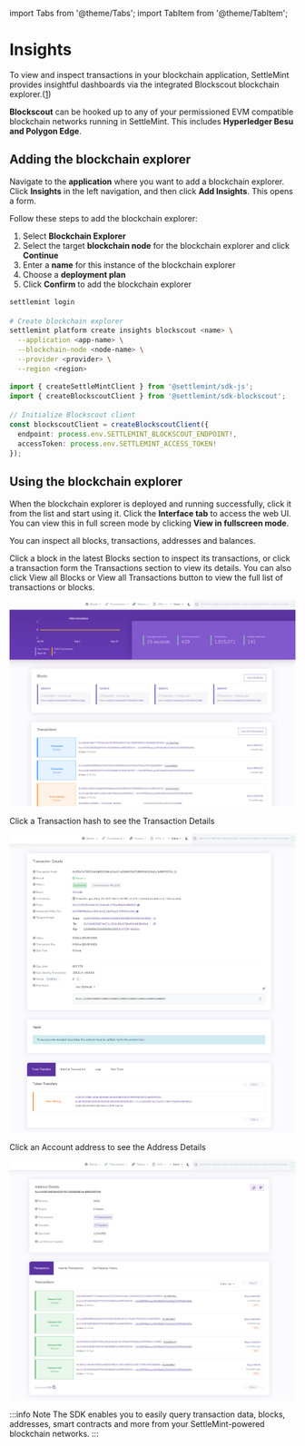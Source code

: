 import Tabs from '@theme/Tabs';
import TabItem from '@theme/TabItem';

# Insights

To view and inspect transactions in your blockchain application, SettleMint provides insightful dashboards via the integrated Blockscout blockchain explorer.([1](https://github.com/settlemint/sdk/tree/main/sdk/blockscout))

**Blockscout** can be hooked up to any of your permissioned EVM compatible blockchain networks running in SettleMint. This includes **Hyperledger Besu and Polygon Edge**.

## Adding the blockchain explorer

<Tabs>
<TabItem value="platform-ui" label="Platform UI">

Navigate to the **application** where you want to add a blockchain explorer. Click **Insights** in the left navigation, and then click **Add Insights**. This opens a form.

Follow these steps to add the blockchain explorer:

1. Select **Blockchain Explorer**
2. Select the target **blockchain node** for the blockchain explorer and click **Continue**
3. Enter a **name** for this instance of the blockchain explorer
4. Choose a **deployment plan**
5. Click **Confirm** to add the blockchain explorer

</TabItem>

<TabItem value="sdk-cli" label="SDK CLI">

```bash
settlemint login

# Create blockchain explorer
settlemint platform create insights blockscout <name> \
  --application <app-name> \
  --blockchain-node <node-name> \
  --provider <provider> \
  --region <region>
```

</TabItem>

<TabItem value="sdk-js" label="SDK JS">

```typescript
import { createSettleMintClient } from '@settlemint/sdk-js';
import { createBlockscoutClient } from '@settlemint/sdk-blockscout';

// Initialize Blockscout client
const blockscoutClient = createBlockscoutClient({
  endpoint: process.env.SETTLEMINT_BLOCKSCOUT_ENDPOINT!,
  accessToken: process.env.SETTLEMINT_ACCESS_TOKEN!
});
```

</TabItem>
</Tabs>

## Using the blockchain explorer

When the blockchain explorer is deployed and running successfully, click it from the list and start using it. Click the **Interface tab** to access the web UI. You can view this in full screen mode by clicking **View in fullscreen mode**.

You can inspect all blocks, transactions, addresses and balances.

Click a block in the latest Blocks section to inspect its transactions, or click a transaction form the Transactions section to view its details. You can also click View all Blocks or View all Transactions button to view the full list of transactions or blocks.

![Blockscout 1.png](../../static/img/document360/Images/Blockscout%201.png)

Click a Transaction hash to see the Transaction Details

![Blockscout 2.png](../../static/img/document360/Images/Blockscout%202.png)

Click an Account address to see the Address Details

![Blockscout 3.png](../../static/img/document360/Images/Blockscout%203.png)

:::info Note
The SDK enables you to easily query transaction data, blocks, addresses, smart contracts and more from your SettleMint-powered blockchain networks.
:::
